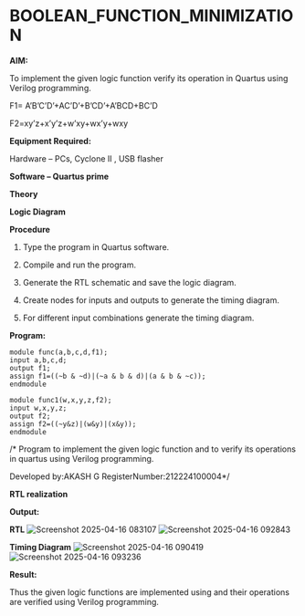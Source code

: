 # BOOLEAN_FUNCTION_MINIMIZATION

**AIM:**

To implement the given logic function verify its operation in Quartus using Verilog programming.

F1= A’B’C’D’+AC’D’+B’CD’+A’BCD+BC’D 

F2=xy’z+x’y’z+w’xy+wx’y+wxy

**Equipment Required:**

Hardware – PCs, Cyclone II , USB flasher

**Software – Quartus prime**

**Theory**

**Logic Diagram**

**Procedure**

1.	Type the program in Quartus software.

2.	Compile and run the program.

3.	Generate the RTL schematic and save the logic diagram.

4.	Create nodes for inputs and outputs to generate the timing diagram.

5.	For different input combinations generate the timing diagram.


**Program:**
```
module func(a,b,c,d,f1); 
input a,b,c,d; 
output f1; 
assign f1=((~b & ~d)|(~a & b & d)|(a & b & ~c)); 
endmodule

module func1(w,x,y,z,f2);
input w,x,y,z;
output f2;
assign f2=((~y&z)|(w&y)|(x&y));
endmodule
```
/* Program to implement the given logic function and to verify its operations in quartus using Verilog programming. 

Developed by:AKASH G RegisterNumber:212224100004*/


**RTL realization**

**Output:**

**RTL**
![Screenshot 2025-04-16 083107](https://github.com/user-attachments/assets/59c669b2-a3a3-4215-a6ea-36891bef1d58)
![Screenshot 2025-04-16 092843](https://github.com/user-attachments/assets/70b702e6-1831-4ba4-8258-ba952332d6ed)


**Timing Diagram**
![Screenshot 2025-04-16 090419](https://github.com/user-attachments/assets/9292fc19-f074-4620-810b-d12188862b64)
![Screenshot 2025-04-16 093236](https://github.com/user-attachments/assets/8d23cc7b-7f5d-4073-b818-cd564610f55e)



**Result:**

Thus the given logic functions are implemented using and their operations are verified using Verilog programming.



